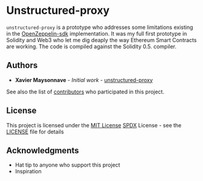 # Unstructured-proxy
<a name="unstructured-proxy"/>

```unstructured-proxy``` is a prototype who addresses some limitations existing in the [OpenZeppelin-sdk](https://github.com/OpenZeppelin/openzeppelin-sdk) implementation. It was my full first prototype in Solidity and Web3 who let me dig deaply the way Ethereum Smart Contracts are working. The code is compiled against the Solidity 0.5. compiler.

## Authors
<a name="authors"/>

* **Xavier Maysonnave** - *Initial work* - [unstructured-proxy](https://github.com/xmaysonnave/unstructured-proxy)

See also the list of [contributors](https://github.com/xmaysonnave/unstructured-proxy/contributors) who participated in this project.


## License
<a name="license"/>

This project is licensed under the [MIT License](https://spdx.org/licenses/MIT.html) [SPDX](https://spdx.org/) License - see the [LICENSE](LICENSE) file for details


## Acknowledgments
<a name="acknowledgment"/>

* Hat tip to anyone who support this project
* Inspiration
